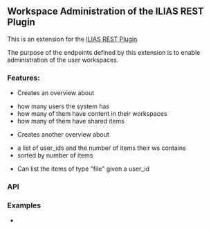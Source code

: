 ## Workspace Administration of the ILIAS REST Plugin

This is an extension for the [ILIAS REST Plugin](https://github.com/hrz-unimr/RESTPlugin)

The purpose of the endpoints defined by this extension is to enable administration of
the user workspaces.

### Features:
* Creates an overview about
 - how many users the system has
 - how many of them have content in their workspaces
 - how many of them have shared items
* Creates another overview about
 - a list of user_ids and the number of items their ws contains
 - sorted by number of items
* Can list the items of type "file" given a user_id

### API

### Examples
-